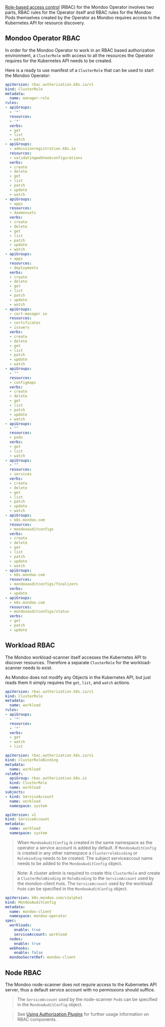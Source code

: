 [Role-based access control](https://en.wikipedia.org/wiki/Role-based_access_control) (RBAC) for the Mondoo Operator involves two parts, RBAC rules for the Operator itself and RBAC rules for the Mondoo Pods themselves created by the Operator as Mondoo requires access to the Kubernetes API for resource discovery.

## Mondoo Operator RBAC

In order for the Mondoo Operator to work in an RBAC based authorization environment, a `ClusterRole` with access to all the resources the Operator requires for the Kubernetes API needs to be created.

Here is a ready to use manifest of a `ClusterRole` that can be used to start the Mondoo Operator:

```yaml
apiVersion: rbac.authorization.k8s.io/v1
kind: ClusterRole
metadata:
  name: manager-role
rules:
- apiGroups:
  - '*'
  resources:
  - '*'
  verbs:
  - get
  - list
  - watch
- apiGroups:
  - admissionregistration.k8s.io
  resources:
  - validatingwebhookconfigurations
  verbs:
  - create
  - delete
  - get
  - list
  - patch
  - update
  - watch
- apiGroups:
  - apps
  resources:
  - daemonsets
  verbs:
  - create
  - delete
  - get
  - list
  - patch
  - update
  - watch
- apiGroups:
  - apps
  resources:
  - deployments
  verbs:
  - create
  - delete
  - get
  - list
  - patch
  - update
  - watch
- apiGroups:
  - cert-manager.io
  resources:
  - certificates
  - issuers
  verbs:
  - create
  - delete
  - get
  - list
  - patch
  - update
  - watch
- apiGroups:
  - ""
  resources:
  - configmaps
  verbs:
  - create
  - delete
  - get
  - list
  - patch
  - update
  - watch
- apiGroups:
  - ""
  resources:
  - pods
  verbs:
  - get
  - list
  - watch
- apiGroups:
  - ""
  resources:
  - services
  verbs:
  - create
  - delete
  - get
  - list
  - patch
  - update
  - watch
- apiGroups:
  - k8s.mondoo.com
  resources:
  - mondooauditconfigs
  verbs:
  - create
  - delete
  - get
  - list
  - patch
  - update
  - watch
- apiGroups:
  - k8s.mondoo.com
  resources:
  - mondooauditconfigs/finalizers
  verbs:
  - update
- apiGroups:
  - k8s.mondoo.com
  resources:
  - mondooauditconfigs/status
  verbs:
  - get
  - patch
  - update
```

## Workload RBAC

The Mondoo workload-scanner itself accesses the Kubernetes API to discover resources. Therefore a separate `ClusterRole` for the workload-scanner needs to exist.

As Mondoo does not modify any Objects in the Kubernetes API, but just reads them it simply requires the `get`, `list`, and `watch` actions.


```yaml
apiVersion: rbac.authorization.k8s.io/v1
kind: ClusterRole
metadata:
  name: workload
rules:
- apiGroups:
  - '*'
  resources:
  - '*'
  verbs:
  - get
  - watch
  - list
```
```yaml
apiVersion: rbac.authorization.k8s.io/v1
kind: ClusterRoleBinding
metadata:
  name: workload
roleRef:
  apiGroup: rbac.authorization.k8s.io
  kind: ClusterRole
  name: workload
subjects:
- kind: ServiceAccount
  name: workload
  namespace: system
```
```yaml
apiVersion: v1
kind: ServiceAccount
metadata:
  name: workload
  namespace: system
```

> When `MondooAuditConfig` is created in the same namespace as the operator a service account is added by default. If `MondooAuditConfig` is created in any other namespace a  `Clusterrolebinding` or `Rolebinding` needs to be created. The subject serviceaccout name needs to be added to the `MondooAuditConfig` object.

> Note: A cluster admin is required to create this `ClusterRole` and create a `ClusterRoleBinding` or `RoleBinding` to the `ServiceAccount` used by the mondoo-client `Pod`s. The `ServiceAccount` used by the workload `Pod`s can be specified in the `MondooAuditConfig` object.

```yaml
apiVersion: k8s.mondoo.com/v1alpha1
kind: MondooAuditConfig
metadata:
  name: mondoo-client
  namespace: mondoo-operator
spec:
  workloads:
    enable: true
    serviceAccount: workload
  nodes:
    enable: true
  webhooks:
    enable: false
  mondooSecretRef: mondoo-client
```

## Node RBAC

The Mondoo node-scanner does not require access to the Kubernetes API server, thus a default service account with no permissions should suffice.


> The `ServiceAccount` used by the node-scanner `Pod`s can be specified in the `MondooAuditConfig` object.



> See [Using Authorization Plugins](https://kubernetes.io/docs/reference/access-authn-authz/authorization/) for further usage information on RBAC components.